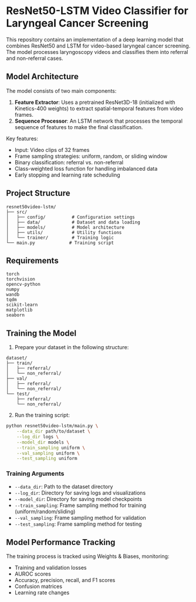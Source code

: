 # ResNet50-LSTM Video Classifier for Laryngeal Cancer Screening

This repository contains an implementation of a deep learning model that combines ResNet50 and LSTM for video-based laryngeal cancer screening. The model processes laryngoscopy videos and classifies them into referral and non-referral cases.

## Model Architecture

The model consists of two main components:

1. **Feature Extractor**: Uses a pretrained ResNet3D-18 (initialized with Kinetics-400 weights) to extract spatial-temporal features from video frames.
2. **Sequence Processor**: An LSTM network that processes the temporal sequence of features to make the final classification.

Key features:
- Input: Video clips of 32 frames
- Frame sampling strategies: uniform, random, or sliding window
- Binary classification: referral vs. non-referral
- Class-weighted loss function for handling imbalanced data
- Early stopping and learning rate scheduling

## Project Structure

```
resnet50video-lstm/
├── src/
│   ├── config/          # Configuration settings
│   ├── data/            # Dataset and data loading
│   ├── models/          # Model architecture
│   ├── utils/           # Utility functions
│   └── trainer/         # Training logic
└── main.py             # Training script
```

## Requirements

```
torch
torchvision
opencv-python
numpy
wandb
tqdm
scikit-learn
matplotlib
seaborn
```

## Training the Model

1. Prepare your dataset in the following structure:
```
dataset/
├── train/
│   ├── referral/
│   └── non_referral/
├── val/
│   ├── referral/
│   └── non_referral/
└── test/
    ├── referral/
    └── non_referral/
```

2. Run the training script:
```bash
python resnet50video-lstm/main.py \
    --data_dir path/to/dataset \
    --log_dir logs \
    --model_dir models \
    --train_sampling uniform \
    --val_sampling uniform \
    --test_sampling uniform
```

### Training Arguments

- `--data_dir`: Path to the dataset directory
- `--log_dir`: Directory for saving logs and visualizations
- `--model_dir`: Directory for saving model checkpoints
- `--train_sampling`: Frame sampling method for training (uniform/random/sliding)
- `--val_sampling`: Frame sampling method for validation
- `--test_sampling`: Frame sampling method for testing

## Model Performance Tracking

The training process is tracked using Weights & Biases, monitoring:
- Training and validation losses
- AUROC scores
- Accuracy, precision, recall, and F1 scores
- Confusion matrices
- Learning rate changes